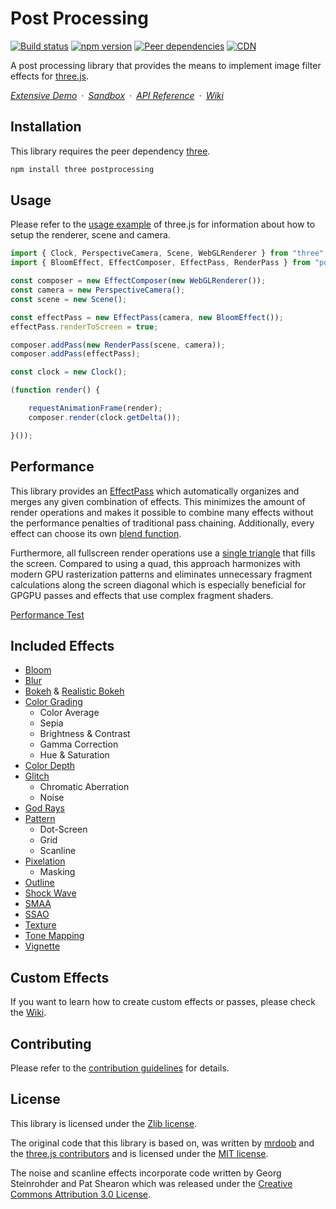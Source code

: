 # Post Processing

[![Build status](https://travis-ci.org/vanruesc/postprocessing.svg?branch=master)](https://travis-ci.org/vanruesc/postprocessing)
[![npm version](https://badgen.net/npm/v/postprocessing?color=green)](https://www.npmjs.com/package/postprocessing)
[![Peer dependencies](https://david-dm.org/vanruesc/postprocessing/peer-status.svg)](https://david-dm.org/vanruesc/postprocessing?type=peer)
[![CDN](https://badgen.net/jsdelivr/hits/npm/postprocessing)](https://www.jsdelivr.com/package/npm/postprocessing)

A post processing library that provides the means to implement image filter effects for [three.js](https://threejs.org/).

*[Extensive Demo](https://vanruesc.github.io/postprocessing/public/demo)&ensp;&middot;&ensp;[Sandbox](https://jsfiddle.net/vcjL62en/)&ensp;&middot;&ensp;[API Reference](https://vanruesc.github.io/postprocessing/public/docs)&ensp;&middot;&ensp;[Wiki](https://github.com/vanruesc/postprocessing/wiki)*


## Installation

This library requires the peer dependency [three](https://github.com/mrdoob/three.js/).

```sh
npm install three postprocessing
```


## Usage

Please refer to the [usage example](https://github.com/mrdoob/three.js/blob/master/README.md) of three.js for information about how to setup the renderer, scene and camera.

```javascript
import { Clock, PerspectiveCamera, Scene, WebGLRenderer } from "three";
import { BloomEffect, EffectComposer, EffectPass, RenderPass } from "postprocessing";

const composer = new EffectComposer(new WebGLRenderer());
const camera = new PerspectiveCamera();
const scene = new Scene();

const effectPass = new EffectPass(camera, new BloomEffect());
effectPass.renderToScreen = true;

composer.addPass(new RenderPass(scene, camera));
composer.addPass(effectPass);

const clock = new Clock();

(function render() {

	requestAnimationFrame(render);
	composer.render(clock.getDelta());

}());
```


## Performance

This library provides an [EffectPass](https://vanruesc.github.io/postprocessing/public/docs/class/src/passes/EffectPass.js~EffectPass.html) which automatically organizes and merges any given combination of effects. This minimizes the amount of render operations and makes it possible to combine many effects without the performance penalties of traditional pass chaining. Additionally, every effect can choose its own [blend function](https://vanruesc.github.io/postprocessing/public/docs/variable/index.html#static-variable-BlendFunction).

Furthermore, all fullscreen render operations use a [single triangle](https://michaldrobot.com/2014/04/01/gcn-execution-patterns-in-full-screen-passes/) that fills the screen. Compared to using a quad, this approach harmonizes with modern GPU rasterization patterns and eliminates unnecessary fragment calculations along the screen diagonal which is especially beneficial for GPGPU passes and effects that use complex fragment shaders.

[Performance Test](http://vanruesc.github.io/postprocessing/public/demo/#performance)

## Included Effects

 - [Bloom](http://vanruesc.github.io/postprocessing/public/demo/#bloom)
 - [Blur](http://vanruesc.github.io/postprocessing/public/demo/#blur)
 - [Bokeh](http://vanruesc.github.io/postprocessing/public/demo/#bokeh) & [Realistic Bokeh](http://vanruesc.github.io/postprocessing/public/demo/#realistic-bokeh)
 - [Color Grading](http://vanruesc.github.io/postprocessing/public/demo/#color-grading)
   - Color Average
   - Sepia
   - Brightness & Contrast
   - Gamma Correction
   - Hue & Saturation
 - [Color Depth](http://vanruesc.github.io/postprocessing/public/demo/#color-depth)
 - [Glitch](http://vanruesc.github.io/postprocessing/public/demo/#glitch)
   - Chromatic Aberration
   - Noise
 - [God Rays](http://vanruesc.github.io/postprocessing/public/demo/#god-rays)
 - [Pattern](http://vanruesc.github.io/postprocessing/public/demo/#pattern)
   - Dot-Screen
   - Grid
   - Scanline
 - [Pixelation](http://vanruesc.github.io/postprocessing/public/demo/#pixelation)
   - Masking
 - [Outline](http://vanruesc.github.io/postprocessing/public/demo/#outline)
 - [Shock Wave](http://vanruesc.github.io/postprocessing/public/demo/#shock-wave)
 - [SMAA](http://vanruesc.github.io/postprocessing/public/demo/#smaa)
 - [SSAO](http://vanruesc.github.io/postprocessing/public/demo/#ssao)
 - [Texture](http://vanruesc.github.io/postprocessing/public/demo/#texture)
 - [Tone Mapping](http://vanruesc.github.io/postprocessing/public/demo/#tone-mapping)
 - [Vignette](http://vanruesc.github.io/postprocessing/public/demo/#vignette)


## Custom Effects

If you want to learn how to create custom effects or passes, please check the [Wiki](https://github.com/vanruesc/postprocessing/wiki).


## Contributing

Please refer to the [contribution guidelines](https://github.com/vanruesc/postprocessing/blob/master/.github/CONTRIBUTING.md) for details.


## License

This library is licensed under the [Zlib license](https://github.com/vanruesc/postprocessing/blob/master/LICENSE.md).

The original code that this library is based on, was written by [mrdoob](http://mrdoob.com) and the
[three.js contributors](https://github.com/mrdoob/three.js/graphs/contributors)
and is licensed under the [MIT license](https://github.com/mrdoob/three.js/blob/master/LICENSE).

The noise and scanline effects incorporate code written by Georg Steinrohder and Pat Shearon which was released under the
[Creative Commons Attribution 3.0 License](http://creativecommons.org/licenses/by/3.0/).
